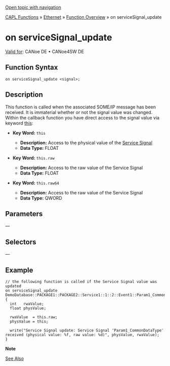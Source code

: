 [Open topic with navigation](../../../../../CANoeDEFamily.htm#Topics/CAPLFunctions/IP/EventProcedures/CAPLfunctionOnServiceSignalUpdate.md)

[CAPL Functions](../../CAPLfunctions.md) » [Ethernet](../CAPLEthernetStartPage.md) » [Function Overview](../CAPLfunctionsIPOverview.md) » on serviceSignal_update

# on serviceSignal_update

[Valid for](../../../Shared/FeatureAvailability.md):  CANoe DE • CANoe4SW DE

## Function Syntax

`on serviceSignal_update <signal>;`

## Description

This function is called when the associated SOME/IP message has been received. It is immaterial whether or not the signal value was changed. Within the callback function you have direct access to the signal value via keyword [this](../../Other/EventProcedures/CAPLfunctionKeywordThis.md):

- **Key Word:** `this`
  - **Description:** Access to the physical value of the [Service Signal](../../../CANoeCANalyzer/Ethernet/ILSomeIP/ILSomeIPServiceSignals.md)
  - **Data Type:** FLOAT

- **Key Word:** `this.raw`
  - **Description:** Access to the raw value of the Service Signal
  - **Data Type:** FLOAT

- **Key Word:** `this.raw64`
  - **Description:** Access to the raw value of the Service Signal
  - **Data Type:** QWORD

## Parameters

—

## Selectors

—

## Example

```plaintext
// the following function is called if the Service Signal value was updated
on serviceSignal_update DemoDatabase::PACKAGE1::PACKAGE2::Service1::1::2::Event1::Param1_CommonDataType
{
  int   rwaValue;
  float physValue;

  rwaValue  = this.raw;
  physValue = this;

  write("Service Signal update: Service Signal 'Param1_CommonDataType' received (physical value: %f, raw value: %d)", physValue, rwaValue);
}
```

**Note**

[See Also](javascript:void(0);)

